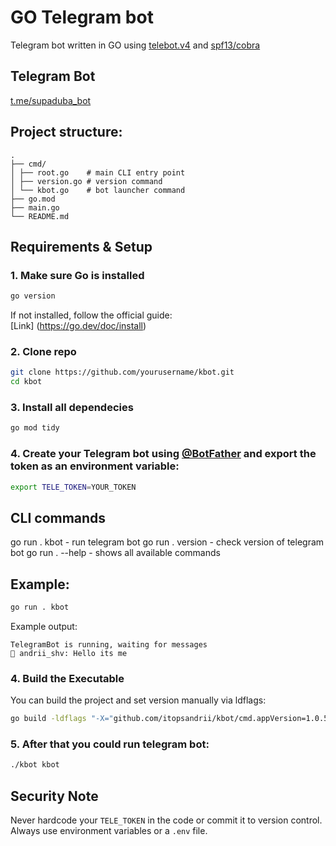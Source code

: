 # GO Telegram bot 

Telegram bot written in GO using [telebot.v4](https://pkg.go.dev/gopkg.in/telebot.v4) and [spf13/cobra](https://github.com/spf13/cobra)

## Telegram Bot  
[t.me/supaduba_bot](https://t.me/supaduba_bot)

## Project structure:
```
.
├── cmd/
│ ├── root.go    # main CLI entry point
│ ├── version.go # version command
│ └── kbot.go    # bot launcher command
├── go.mod
├── main.go
└── README.md
```
## Requirements & Setup 

### 1. Make sure Go is installed
```bash
go version 
```

If not installed, follow the official guide:  
[Link] (https://go.dev/doc/install)

### 2. Clone repo 
```bash 
git clone https://github.com/yourusername/kbot.git
cd kbot
```
### 3. Install all dependecies 
```bash
go mod tidy
```

### 4. Create your Telegram bot using [@BotFather](https://t.me/BotFather) and export the token as an environment variable:
```bash
export TELE_TOKEN=YOUR_TOKEN
```
## CLI commands 

go run . kbot    - run telegram bot 
go run . version - check version of telegram bot
go run . --help  - shows all available commands 

## Example: 
```bash
go run . kbot
```   
Example output: 
```
TelegramBot is running, waiting for messages
👤 andrii_shv: Hello its me
```

### 4. Build the Executable
You can build the project and set version manually via ldflags:

```bash
go build -ldflags "-X="github.com/itopsandrii/kbot/cmd.appVersion=1.0.5
```

### 5. After that you could run telegram bot:
```bash
./kbot kbot
``` 
## Security Note
Never hardcode your `TELE_TOKEN` in the code or commit it to version control. Always use environment variables or a `.env` file.